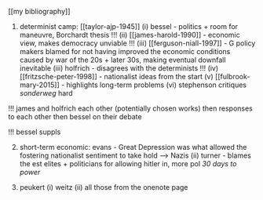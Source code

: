 [[my bibliography]]



1. determinist camp: [[taylor-ajp-1945]]
		(i) bessel - politics + room for maneuvre, Borchardt thesis !!!
		(ii) [[james-harold-1990]] - economic view, makes democracy unviable !!!
		(iii) [[ferguson-niall-1997]] - G policy makers blamed for not having improved the economic conditions caused by war of the 20s + later 30s, making eventual downfall inevitable
		(iii) holfrich - disagrees with the determinists !!!
		(iv) [[fritzsche-peter-1998]] - nationalist ideas from the start
		(v) [[fulbrook-mary-2015]] - highlights long-term problems
		(vi) stephenson critiques _sonderweg_ hard

!!! james and holfrich each other (potentially chosen works) then responses to each other then bessel on their debate 

!!! bessel suppls


2. short-term economic: evans - Great Depression was what allowed the fostering nationalist sentiment to take hold --> Nazis
		(ii) turner - blames the est elites + politicians for allowing hitler in, more pol _30 days to power_
		

3. peukert
		(i) weitz
		(ii) all those from the onenote page



